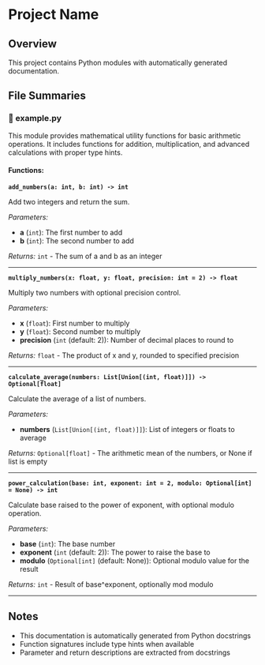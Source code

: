 # Project Name

## Overview
This project contains Python modules with automatically generated documentation.

## File Summaries

### 📄 example.py
This module provides mathematical utility functions for basic arithmetic operations.
It includes functions for addition, multiplication, and advanced calculations with proper type hints.

#### Functions:

**`add_numbers(a: int, b: int) -> int`**

Add two integers and return the sum.

*Parameters:*
- **a** (`int`): The first number to add
- **b** (`int`): The second number to add

*Returns:* `int` - The sum of a and b as an integer

---

**`multiply_numbers(x: float, y: float, precision: int = 2) -> float`**

Multiply two numbers with optional precision control.

*Parameters:*
- **x** (`float`): First number to multiply
- **y** (`float`): Second number to multiply
- **precision** (`int` (default: 2)): Number of decimal places to round to

*Returns:* `float` - The product of x and y, rounded to specified precision

---

**`calculate_average(numbers: List[Union[(int, float)]]) -> Optional[float]`**

Calculate the average of a list of numbers.

*Parameters:*
- **numbers** (`List[Union[(int, float)]]`): List of integers or floats to average

*Returns:* `Optional[float]` - The arithmetic mean of the numbers, or None if list is empty

---

**`power_calculation(base: int, exponent: int = 2, modulo: Optional[int] = None) -> int`**

Calculate base raised to the power of exponent, with optional modulo operation.

*Parameters:*
- **base** (`int`): The base number
- **exponent** (`int` (default: 2)): The power to raise the base to
- **modulo** (`Optional[int]` (default: None)): Optional modulo value for the result

*Returns:* `int` - Result of base^exponent, optionally mod modulo

---

## Notes

- This documentation is automatically generated from Python docstrings
- Function signatures include type hints when available
- Parameter and return descriptions are extracted from docstrings
